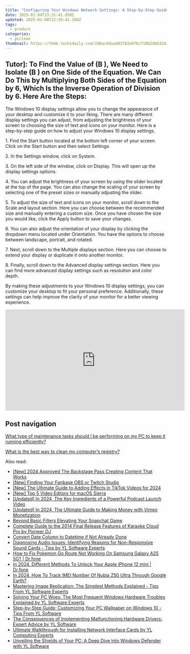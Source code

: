 ```yaml
---
title: "Configuring Your Windows Network Settings: A Step-by-Step Guide - Tips by YL Computing"
date: 2025-01-04T23:31:41.850Z
updated: 2025-01-08T22:29:41.186Z
tags:
  - product
categories:
  - pcclean
thumbnail: https://thmb.techidaily.com/2d6ac4daab03782e87bc719b2db632da8a61451d4393b505f580f9ee7960f313.jpg
---
```


## Tutor]: To Find the Value of \(B \), We Need to Isolate \(B \) on One Side of the Equation. We Can Do This by Multiplying Both Sides of the Equation by 6, Which Is the Inverse Operation of Division by 6. Here Are the Steps:

The Windows 10 display settings allow you to change the appearance of your desktop and customize it to your liking. There are many different display settings you can adjust, from adjusting the brightness of your screen to choosing the size of text and icons on your monitor. Here is a step-by-step guide on how to adjust your Windows 10 display settings. 

1\. Find the Start button located at the bottom left corner of your screen. Click on the Start button and then select Settings.

2\. In the Settings window, click on System.

3\. On the left side of the window, click on Display. This will open up the display settings options. 

4\. You can adjust the brightness of your screen by using the slider located at the top of the page. You can also change the scaling of your screen by selecting one of the preset sizes or manually adjusting the slider.

5\. To adjust the size of text and icons on your monitor, scroll down to the Scale and layout section. Here you can choose between the recommended size and manually entering a custom size. Once you have chosen the size you would like, click the Apply button to save your changes.

6\. You can also adjust the orientation of your display by clicking the dropdown menu located under Orientation. You have the options to choose between landscape, portrait, and rotated.

7\. Next, scroll down to the Multiple displays section. Here you can choose to extend your display or duplicate it onto another monitor.

8\. Finally, scroll down to the Advanced display settings section. Here you can find more advanced display settings such as resolution and color depth. 

By making these adjustments to your Windows 10 display settings, you can customize your desktop to fit your personal preference. Additionally, these settings can help improve the clarity of your monitor for a better viewing experience.

<!-- affiliate ads begin -->
<iframe width="560" height="315" src="https://www.youtube.com/embed/9Q8Feep0Rc0?si=YkPhRxXGvrRRMJtb" title="YouTube video player" frameborder="0" allow="accelerometer; autoplay; clipboard-write; encrypted-media; gyroscope; picture-in-picture; web-share" referrerpolicy="strict-origin-when-cross-origin" allowfullscreen></iframe>
<!-- affiliate ads end -->

## Post navigation

[What type of maintenance tasks should I be performing on my PC to keep it running efficiently?](https://tools.techidaily.com/pcclean/products/)

[What is the best way to clean my computer’s registry?](https://tools.techidaily.com/pcclean/products/)

<ins class="adsbygoogle"
     style="display:block"
     data-ad-format="autorelaxed"
     data-ad-client="ca-pub-7571918770474297"
     data-ad-slot="1223367746"></ins>

<ins class="adsbygoogle"
     style="display:block"
     data-ad-client="ca-pub-7571918770474297"
     data-ad-slot="8358498916"
     data-ad-format="auto"
     data-full-width-responsive="true"></ins>

<span class="atpl-alsoreadstyle">Also read:</span>
<div><ul>
<li><a href="https://youtube-zero.techidaily.com/024-approved-the-backstage-pass-creating-content-that-works/"><u>[New] 2024 Approved The Backstage Pass Creating Content That Works</u></a></li>
<li><a href="https://screen-capture.techidaily.com/new-finding-your-fanbase-obs-or-twitch-studio/"><u>[New] Finding Your Fanbase OBS or Twitch Studio</u></a></li>
<li><a href="https://fox-info.techidaily.com/new-the-ultimate-guide-to-adding-effects-in-tiktok-videos-for-2024/"><u>[New] The Ultimate Guide to Adding Effects in TikTok Videos for 2024</u></a></li>
<li><a href="https://fox-direct.techidaily.com/new-top-5-video-editors-for-macos-sierra/"><u>[New] Top 5 Video Editors for macOS Sierra</u></a></li>
<li><a href="https://fox-links.techidaily.com/updated-in-2024-the-key-ingredients-of-a-powerful-podcast-launch-video/"><u>[Updated] In 2024, The Key Ingredients of a Powerful Podcast Launch Video</u></a></li>
<li><a href="https://vimeo-videos.techidaily.com/updated-in-2024-the-ultimate-guide-to-making-money-with-vimeo-monetization/"><u>[Updated] In 2024, The Ultimate Guide to Making Money with Vimeo Monetization</u></a></li>
<li><a href="https://tiktok-video-recordings.techidaily.com/beyond-basic-filters-elevating-your-snapchat-game/"><u>Beyond Basic Filters Elevating Your Snapchat Game</u></a></li>
<li><a href="https://win-updates.techidaily.com/complete-guide-to-the-2014-final-release-features-of-karaoke-cloud-pro-by-pioneer-dj/"><u>Complete Guide to the 2014 Final Release Features of Karaoke Cloud Pro by Pioneer DJ</u></a></li>
<li><a href="https://win-updates.techidaily.com/convert-date-column-to-datetime-if-not-already-done/"><u>Convert Date Column to Datetime if Not Already Done</u></a></li>
<li><a href="https://win-updates.techidaily.com/diagnosing-audio-issues-identifying-reasons-for-non-responsive-sound-cards-tips-by-yl-software-experts/"><u>Diagnosing Audio Issues: Identifying Reasons for Non-Responsive Sound Cards - Tips by YL Software Experts</u></a></li>
<li><a href="https://change-location.techidaily.com/how-to-fix-pokemon-go-route-not-working-on-samsung-galaxy-a25-5g-drfone-by-drfone-virtual-android/"><u>How to Fix Pokemon Go Route Not Working On Samsung Galaxy A25 5G? | Dr.fone</u></a></li>
<li><a href="https://iphone-unlock.techidaily.com/in-2024-different-methods-to-unlock-your-apple-iphone-12-mini-drfone-by-drfone-ios/"><u>In 2024, Different Methods To Unlock Your Apple iPhone 12 mini | Dr.fone</u></a></li>
<li><a href="https://easy-unlock-android.techidaily.com/in-2024-how-to-track-imei-number-of-nubia-z50-ultra-through-google-earth-by-drfone-android/"><u>In 2024, How To Track IMEI Number Of Nubia Z50 Ultra Through Google Earth?</u></a></li>
<li><a href="https://win-updates.techidaily.com/mastering-image-replication-the-simplest-methods-explained-tips-from-yl-software-experts/"><u>Mastering Image Replication: The Simplest Methods Explained - Tips From YL Software Experts</u></a></li>
<li><a href="https://win-updates.techidaily.com/solving-your-pc-woes-the-most-frequent-windows-hardware-troubles-explained-by-yl-software-experts/"><u>Solving Your PC Woes: The Most Frequent Windows Hardware Troubles Explained by YL Software Experts</u></a></li>
<li><a href="https://win-updates.techidaily.com/step-by-step-guide-customizing-your-pc-wallpaper-on-windows-10-tips-from-yl-software/"><u>Step-by-Step Guide: Customizing Your PC Wallpaper on Windows 10 - Tips From YL Software</u></a></li>
<li><a href="https://win-updates.techidaily.com/the-consequences-of-implementing-malfunctioning-hardware-drivers-expert-advice-by-yl-software/"><u>The Consequences of Implementing Malfunctioning Hardware Drivers: Expert Advice by YL Software</u></a></li>
<li><a href="https://win-updates.techidaily.com/ultimate-walkthrough-for-installing-network-interface-cards-by-yl-computing-experts/"><u>Ultimate Walkthrough for Installing Network Interface Cards by YL Computing Experts</u></a></li>
<li><a href="https://win-updates.techidaily.com/unveiling-the-shields-of-your-pc-a-deep-dive-into-windows-defender-with-yl-software/"><u>Unveiling the Shields of Your PC: A Deep Dive Into Windows Defender with YL Software</u></a></li>
</ul></div>

